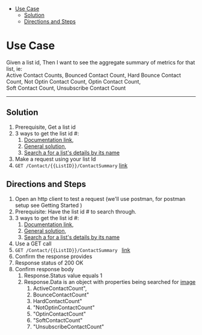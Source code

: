 - [Use Case](#use-case)
    - [Solution](#solution)
    - [Directions and Steps](#directions-and-steps)

# Use Case

Given a list id,
Then I want to see the aggregate summary of metrics for that list, ie:   \
Active Contact Counts, Bounced Contact Count, Hard Bounce Contact Count, Not Optin Contact Count, Optin Contact Count, \
Soft Contact Count, Unsubscribe Contact Count

---

## Solution

1.  Prerequisite, Get a list id 
  1.  3 ways to get the list id #: 
      1.  [Documentation link](https://developer.benchmarkemail.com/#cc3ee91a-0ccb-79c1-9365-c96f8511a68b), 
      1.  [General solution](https://docs.google.com/document/d/1WoV5I5hh05CBUGsNpROqHtsvX5-ENawEfR5UHFgZrJQ/edit?usp=sharing), 
      1.  [Search a for a list's details by its name](https://docs.google.com/document/d/1WoV5I5hh05CBUGsNpROqHtsvX5-ENawEfR5UHFgZrJQ/edit?usp=sharing)
1.  Make a request using your list Id 
  1.  `GET /Contact/{{ListID}}/ContactSummary`  [link](https://developer.benchmarkemail.com/#abd3f684-4b7b-b0f3-804d-09b1e98c0c0e)

## Directions and Steps 

1.  Open an http client to test a request (we'll use postman, for postman setup see Getting Started )
1.  Prerequisite: Have the list id # to search through.
  1.  3 ways to get the list id #: 
      1.  [Documentation link](https://developer.benchmarkemail.com/#cc3ee91a-0ccb-79c1-9365-c96f8511a68b), 
      1.  [General solution](https://docs.google.com/document/d/1WoV5I5hh05CBUGsNpROqHtsvX5-ENawEfR5UHFgZrJQ/edit?usp=sharing), 
      1.  [Search a for a list's details by its name](https://docs.google.com/document/d/1WoV5I5hh05CBUGsNpROqHtsvX5-ENawEfR5UHFgZrJQ/edit?usp=sharing)
1.  Use a GET call ` `
  1.  `GET /Contact/{{ListID}}/ContactSummary ` [link](https://developer.benchmarkemail.com/#abd3f684-4b7b-b0f3-804d-09b1e98c0c0e)
1.  Confirm the response provides 
  1.  Response status of 200 OK 
  1.  Confirm response body 
      1.  Response.Status value equals 1 
      1.  Response.Data is an object with properties being searched for [image](https://www.dropbox.com/s/tqiwng1c5nsmtae/2018-09-19_13-40-42.png?dl=0)
          1.  ActiveContactCount",
          1.  BounceContactCount"
          1.  HardContactCount"
          1.  "NotOptinContactCount"
          1.  "OptinContactCount"
          1.  "SoftContactCount"
          1.  "UnsubscribeContactCount"

